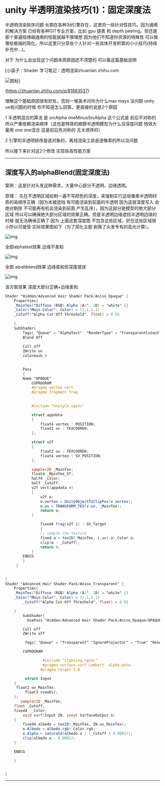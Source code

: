 # unity 半透明渲染技巧(1)：固定深度法

半透明渲染排序问题 长期在各种3d引擎存在，这里将一些针对性技巧。因为通用的解决方案 已经有各种OIT专业方案，比如 gpu 链表 和 depth peeling。但还是那个普遍规律越通用的性能就越不够理想 因为他们不知道你资源的特殊性 可以做哪些极端的简化。所以这里只分享些个人针对一些具体开发积累的小小技巧(持续补充中...)。

对于 为什么会出现这个问题本质原因还不清楚的 可以看这篇基础说明

[小袋子：Shader 学习笔记：透明渲染zhuanlan.zhihu.com

![图标](TranslucentRender_T1_FixedDepth.assets/zhihu-card-default.svg)]

(https://zhuanlan.zhihu.com/p/81883537)

理解这个基础原因很有好处，否则一堆美术问你为什么max maya 没问题 unity ue有问题的时候 你不知道怎么回答。更直接的说是2个原因

1 半透明混合的算法 是 srcAlpha oneMinusSrcAlpha 这个公式是 前后不对称的 所以严重依赖渲染顺序（这也是特效的翅膀半透明模型为什么没深度问题 特效大量用 one one混合 这是前后色对称的 无关顺序的）

2 引擎的半透明排序是逐对象的，离线渲染工具是逐像素的所以没问题

所以接下来针对这2个修改 实现些高性能方案

------

## **深度写入的alphaBlend(固定深度法)**

案例：这是针对头发这种需求，大量中心部分不透明，边缘透明。

原理： 先在不透明区域绘制一遍不写颜色的深度，来强制实行这些像素半透明材质的染顺序正确（因为本被遮挡 有可能渲染到前面的半透明 因为这层深度写入 会绝对剔除 不可能再有机会渲染到前面 产生乱序），因为这部分是模型的绝大部分区域 所以可以确保绝大部分区域的效果正确。但是半透明边缘遮挡半透明边缘的时候 就无法确保正确了 因为 上面这套深度图 不包含这些区域，好在这些区域很小所以可接受 实际效果图如下（为了简化主题 剥离了头发专有的高光计算）。

![img](TranslucentRender_T1_FixedDepth.assets/v2-be3c445e4823384c0505a3e67fdf96b3_1440w.jpg)

全部alphatest效果 边缘不柔和

![img](TranslucentRender_T1_FixedDepth.assets/v2-1ebe05b583c55469a374bde7673695fa_1440w.jpg)

全部 alpahblend效果 边缘柔和但深度错误

![img](TranslucentRender_T1_FixedDepth.assets/v2-726eae13c4b70ea998b6857d100843a9_1440w.jpg)

该方案效果 深度大部分正确+边缘柔和

```glsl
Shader "Hidden/Advanced Hair Shader Pack/Aniso_Opaque" {
	Properties{
	_MainTex("Diffuse (RGB) Alpha (A)", 2D) = "white" {}
	_Color("Main Color", Color) = (1,1,1,1)
    _Cutoff("Alpha Cut-Off Threshold", float) = 0.95
 
	}
	SubShader{
 		Tags{ "Queue" = "AlphaTest"  "RenderType" = "TransparentCutout" }
	 	Blend Off
	 
		Cull off
		ZWrite on
	    colormask 0
  

		Pass
		{
		Name "OPAQUE"
			CGPROGRAM
			#pragma vertex vert
			#pragma fragment frag
		 
 
			#include "UnityCG.cginc"

			struct appdata
			{
				float4 vertex : POSITION;
				float2 uv : TEXCOORD0;
			};

			struct v2f
			{
				float2 uv : TEXCOORD0;
 				float4 vertex : SV_POSITION;
			};

			sampler2D _MainTex;
			float4 _MainTex_ST;
			half4 _Color;
			half _Cutoff;
			v2f vert(appdata v)
			{
				v2f o;
				o.vertex = UnityObjectToClipPos(v.vertex);
				o.uv = TRANSFORM_TEX(v.uv, _MainTex);
 				return o;
			}

				fixed4 frag(v2f i) : SV_Target
				{
				// sample the texture
				fixed a = tex2D(_MainTex, i.uv).a*_Color.a;
				clip(a - _Cutoff);
 				return 0;
			}
		ENDCG
		}
	 }
  
 
}
Shader "Advanced Hair Shader Pack/Aniso_Transparent" {
	Properties{
	_MainTex("Diffuse (RGB) Alpha (A)", 2D) = "white" {}
	_Color("Main Color", Color) = (1,1,1,1)
        _Cutoff("Alpha Cut-Off Threshold", float) = 0.95

	}
		SubShader{
		  UsePass "Hidden/Advanced Hair Shader Pack/Aniso_Opaque/OPAQUE"

		Cull off
		ZWrite off

		 Tags{ "Queue" = "Transparent" "IgnoreProjector" = "True" "RenderType" = "Transparent" "ForceNoShadowCasting" = "True" }

		CGPROGRAM

                 #include "Lighting.cginc"
                 #pragma surface surf Lambert  alpha:auto 
                #pragma target 3.0

         struct Input
	{
	 float2 uv_MainTex;
         float3 viewDir;
	};
       sampler2D _MainTex;
	float _Cutoff;
	fixed4  _Color;
        void surf(Input IN, inout SurfaceOutput o)
	{
		fixed4 albedo = tex2D(_MainTex, IN.uv_MainTex);
		o.Albedo = albedo.rgb*_Color.rgb;
		o.Alpha = saturate(albedo.a / (_Cutoff + 0.0001));
		clip(albedo.a - 0.0001);
	}

	ENDCG

	}


}
```

------